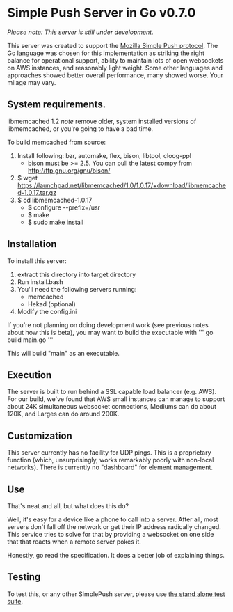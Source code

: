 Simple Push Server in Go v0.7.0
===

*Please note: This server is still under development.*

This server was created to support the [Mozilla Simple Push
protocol](https://wiki.mozilla.org/WebAPI/SimplePush). The Go language
was chosen for this implementation as striking the right balance for
operational support, ability to maintain lots of open websockets on
AWS instances, and reasonably light weight. Some other languages and
approaches showed better overall performance, many showed worse. Your
milage may vary.

## System requirements.

libmemcached 1.2 *note* remove older, system installed versions of
libmemcached, or you're going to have a bad time.

To build memcached from source:

1. Install following: bzr, automake, flex, bison, libtool, cloog-ppl
    * bison must be >= 2.5. You can pull the latest compy from
      http://ftp.gnu.org/gnu/bison/
2. $ wget
https://launchpad.net/libmemcached/1.0/1.0.17/+download/libmemcached-1.0.17.tar.gz
3. $ cd libmemcached-1.0.17
    * $ configure --prefix=/usr
    * $ make
    * $ sudo make install

## Installation
To install this server:

1. extract this directory into target directory
2. Run install.bash
3. You'll need the following servers running:
    * memcached
    * Hekad (optional)
4. Modify the config.ini

If you're not planning on doing development work (see previous notes
about how this is beta), you may want to build the executable with
''' go build main.go '''

This will build "main" as an executable.

## Execution
 The server is built to run behind a SSL capable load balancer (e.g.
AWS). For our build, we've found that AWS small instances can manage
to support about 24K simultaneous websocket connections, Mediums can
do about 120K, and Larges can do around 200K.

## Customization
This server currently has no facility for UDP pings. This is a
proprietary function (which, unsurprisingly, works remarkably poorly
with non-local networks). There is currently no "dashboard" for
element management.

## Use
That's neat and all, but what does this do?

Well, it's easy for a device like a phone to call into a server.
After all, most servers don't fall off the network or get their IP
address radically changed. This service tries to solve for that by
providing a websocket on one side that that reacts when a remote
server pokes it.

Honestly, go read the specification. It does a better job of
explaining things.

## Testing

To test this, or any other SimplePush server, please use [the stand
alone test suite](https://github.com/jrconlin/simplepush_test).
